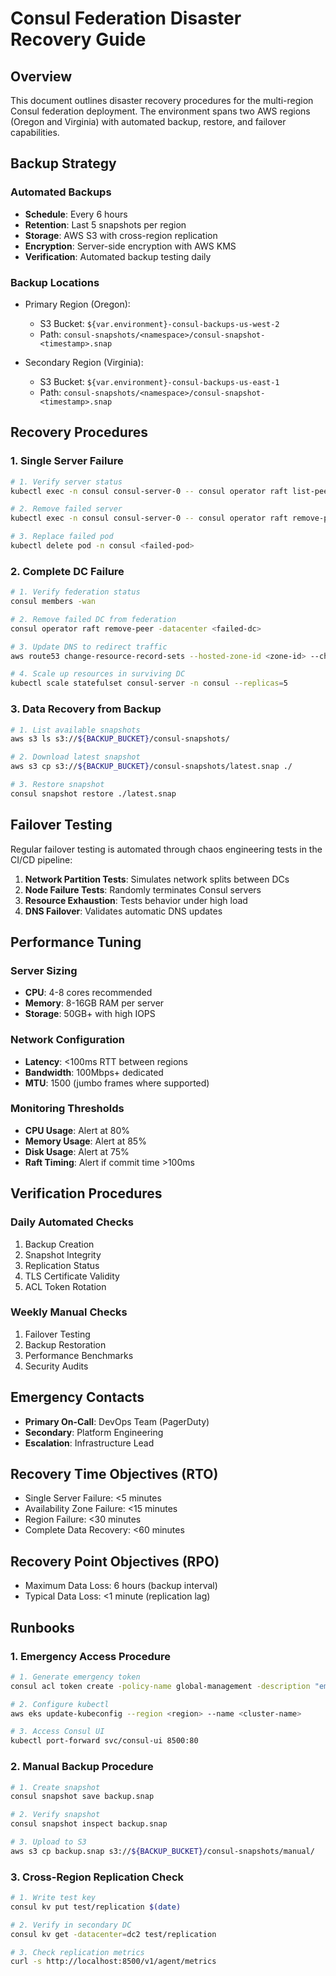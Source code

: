 # Consul Federation Disaster Recovery Guide

## Overview

This document outlines disaster recovery procedures for the multi-region Consul federation deployment. The environment spans two AWS regions (Oregon and Virginia) with automated backup, restore, and failover capabilities.

## Backup Strategy

### Automated Backups

- **Schedule**: Every 6 hours
- **Retention**: Last 5 snapshots per region
- **Storage**: AWS S3 with cross-region replication
- **Encryption**: Server-side encryption with AWS KMS
- **Verification**: Automated backup testing daily

### Backup Locations

- Primary Region (Oregon):
  - S3 Bucket: `${var.environment}-consul-backups-us-west-2`
  - Path: `consul-snapshots/<namespace>/consul-snapshot-<timestamp>.snap`

- Secondary Region (Virginia):
  - S3 Bucket: `${var.environment}-consul-backups-us-east-1`
  - Path: `consul-snapshots/<namespace>/consul-snapshot-<timestamp>.snap`

## Recovery Procedures

### 1. Single Server Failure

```bash
# 1. Verify server status
kubectl exec -n consul consul-server-0 -- consul operator raft list-peers

# 2. Remove failed server
kubectl exec -n consul consul-server-0 -- consul operator raft remove-peer <failed-server-id>

# 3. Replace failed pod
kubectl delete pod -n consul <failed-pod>
```

### 2. Complete DC Failure

```bash
# 1. Verify federation status
consul members -wan

# 2. Remove failed DC from federation
consul operator raft remove-peer -datacenter <failed-dc>

# 3. Update DNS to redirect traffic
aws route53 change-resource-record-sets --hosted-zone-id <zone-id> --change-batch file://dns-failover.json

# 4. Scale up resources in surviving DC
kubectl scale statefulset consul-server -n consul --replicas=5
```

### 3. Data Recovery from Backup

```bash
# 1. List available snapshots
aws s3 ls s3://${BACKUP_BUCKET}/consul-snapshots/

# 2. Download latest snapshot
aws s3 cp s3://${BACKUP_BUCKET}/consul-snapshots/latest.snap ./

# 3. Restore snapshot
consul snapshot restore ./latest.snap
```

## Failover Testing

Regular failover testing is automated through chaos engineering tests in the CI/CD pipeline:

1. **Network Partition Tests**: Simulates network splits between DCs
2. **Node Failure Tests**: Randomly terminates Consul servers
3. **Resource Exhaustion**: Tests behavior under high load
4. **DNS Failover**: Validates automatic DNS updates

## Performance Tuning

### Server Sizing

- **CPU**: 4-8 cores recommended
- **Memory**: 8-16GB RAM per server
- **Storage**: 50GB+ with high IOPS

### Network Configuration

- **Latency**: <100ms RTT between regions
- **Bandwidth**: 100Mbps+ dedicated
- **MTU**: 1500 (jumbo frames where supported)

### Monitoring Thresholds

- **CPU Usage**: Alert at 80%
- **Memory Usage**: Alert at 85%
- **Disk Usage**: Alert at 75%
- **Raft Timing**: Alert if commit time >100ms

## Verification Procedures

### Daily Automated Checks

1. Backup Creation
2. Snapshot Integrity
3. Replication Status
4. TLS Certificate Validity
5. ACL Token Rotation

### Weekly Manual Checks

1. Failover Testing
2. Backup Restoration
3. Performance Benchmarks
4. Security Audits

## Emergency Contacts

- **Primary On-Call**: DevOps Team (PagerDuty)
- **Secondary**: Platform Engineering
- **Escalation**: Infrastructure Lead

## Recovery Time Objectives (RTO)

- Single Server Failure: <5 minutes
- Availability Zone Failure: <15 minutes
- Region Failure: <30 minutes
- Complete Data Recovery: <60 minutes

## Recovery Point Objectives (RPO)

- Maximum Data Loss: 6 hours (backup interval)
- Typical Data Loss: <1 minute (replication lag)

## Runbooks

### 1. Emergency Access Procedure

```bash
# 1. Generate emergency token
consul acl token create -policy-name global-management -description "emergency-access"

# 2. Configure kubectl
aws eks update-kubeconfig --region <region> --name <cluster-name>

# 3. Access Consul UI
kubectl port-forward svc/consul-ui 8500:80
```

### 2. Manual Backup Procedure

```bash
# 1. Create snapshot
consul snapshot save backup.snap

# 2. Verify snapshot
consul snapshot inspect backup.snap

# 3. Upload to S3
aws s3 cp backup.snap s3://${BACKUP_BUCKET}/consul-snapshots/manual/
```

### 3. Cross-Region Replication Check

```bash
# 1. Write test key
consul kv put test/replication $(date)

# 2. Verify in secondary DC
consul kv get -datacenter=dc2 test/replication

# 3. Check replication metrics
curl -s http://localhost:8500/v1/agent/metrics
```
